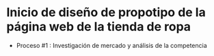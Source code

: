 <h1> Inicio de diseño de propotipo de la página web de la tienda de ropa </h1>

- Proceso #1 : Investigación de mercado y análisis de la competencia